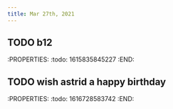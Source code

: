 ```yaml
---
title: Mar 27th, 2021
---
```


## TODO b12
:PROPERTIES:
:todo: 1615835845227
:END:
## TODO wish astrid a happy birthday
:PROPERTIES:
:todo: 1616728583742
:END:
